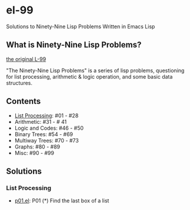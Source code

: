 # el-99
Solutions to Ninety-Nine Lisp Problems Written in Emacs Lisp

## What is Ninety-Nine Lisp Problems?
[the original L-99](https://www.ic.unicamp.br/~meidanis/courses/mc336/2006s2/funcional/L-99_Ninety-Nine_Lisp_Problems.html)

"The Ninety-Nine Lisp Problems" is a series of lisp problems,
questioning for list processing, arithmetic & logic operation,
and some basic data structures.

## Contents
- [List Processing](#list-processing): #01 - #28
- Arithmetic: #31 - # 41
- Logic and Codes: #46 - #50
- Binary Trees: #54 - #69
- Multiway Trees: #70 - #73
- Graphs: #80 - #89
- Misc: #90 - #99

## Solutions

### List Processing

- [p01.el](sol/p01.el): P01 (*) Find the last box of a list
